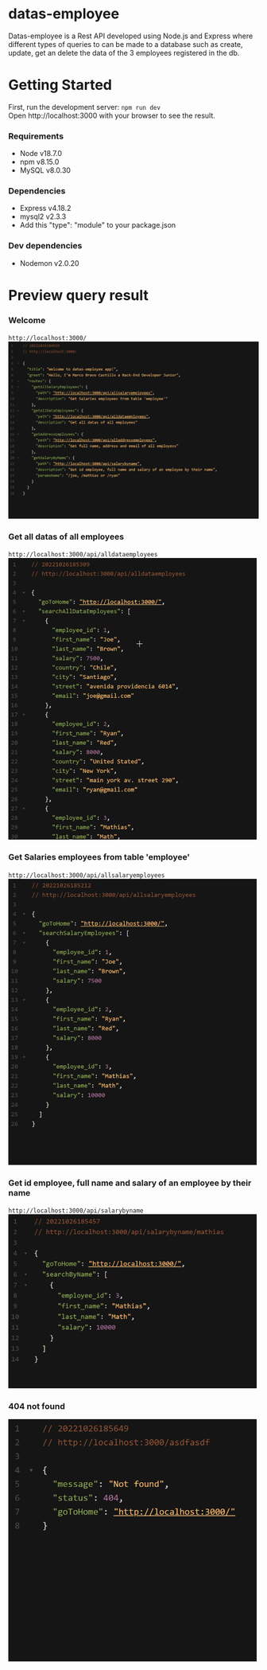 # datas-employee

Datas-employee is a Rest API developed using Node.js and Express where different types of queries to can be made to a database such as create, update, get an delete the data of the 3 employees registered in the db.

# Getting Started
First, run the development server: `npm run dev` <br>
Open http://localhost:3000 with your browser to see the result.

### Requirements
- Node v18.7.0
- npm v8.15.0
- MySQL v8.0.30
### Dependencies
- Express v4.18.2
- mysql2 v2.3.3
- Add this "type": "module" to your package.json
### Dev dependencies
- Nodemon v2.0.20

# Preview query result
### Welcome
`http://localhost:3000/` <br>
<img src="https://github.com/Marcobc-exe/datas-employee/blob/master/img/welcome.png" width="800">

### Get all datas of all employees
`http://localhost:3000/api/alldataemployees` <br>
<img src="https://github.com/Marcobc-exe/datas-employee/blob/master/img/searchAlDataEmployees.png" width="500">

### Get Salaries employees from table 'employee'
`http://localhost:3000/api/allsalaryemployees` <br>
<img src="https://github.com/Marcobc-exe/datas-employee/blob/master/img/searchSalaryEmployees.png" width="500">

### Get id employee, full name and salary of an employee by their name
`http://localhost:3000/api/salarybyname` <br>
<img src="https://github.com/Marcobc-exe/datas-employee/blob/master/img/searchByName.png" width="500">

### 404 not found
<img src="https://github.com/Marcobc-exe/datas-employee/blob/master/img/404NotFound.png" width="500">
